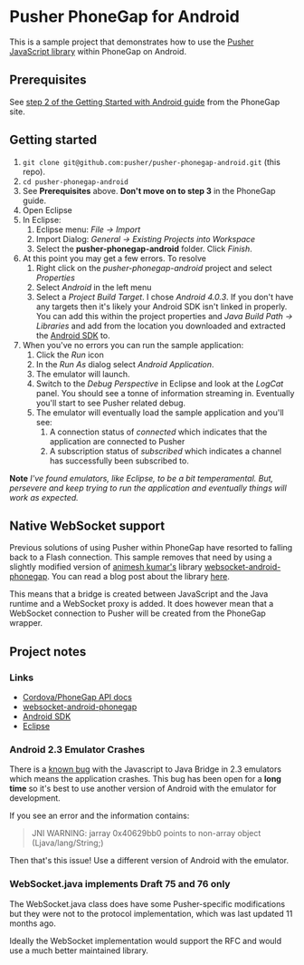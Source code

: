 # Pusher PhoneGap for Android

This is a sample project that demonstrates how to use the [Pusher JavaScript library](https://github.com/pusher/pusher-js) within PhoneGap on Android.

## Prerequisites

See [step 2 of the Getting Started with Android guide](http://docs.phonegap.com/en/1.9.0/guide_getting-started_android_index.md.html#Getting%20Started%20with%20Android) from the PhoneGap site.

## Getting started

1. `git clone git@github.com:pusher/pusher-phonegap-android.git` (this repo).
2. `cd pusher-phonegap-android`
3. See **Prerequisites** above. **Don't move on to step 3** in the PhoneGap guide.
4. Open Eclipse
5. In Eclipse:
   1. Eclipse menu: *File -> Import*
   2. Import Dialog: *General -> Existing Projects into Workspace*
   3. Select the **pusher-phonegap-android** folder. Click *Finish*.
6. At this point you may get a few errors. To resolve
   1. Right click on the *pusher-phonegap-android* project and select *Properties*
   2. Select *Android* in the left menu
   3. Select a *Project Build Target*. I chose *Android 4.0.3*. If you don't have any targets then it's likely your Android SDK isn't linked in properly. You can add this within the project properties and *Java Build Path -> Libraries* and add from the location you downloaded and extracted the [Android SDK](http://developer.android.com/sdk/index.html) to.
7. When you've no errors you can run the sample application:
   1. Click the *Run* icon
   2. In the *Run As* dialog select *Android Application*.
   3. The emulator will launch.
   4. Switch to the *Debug Perspective* in Eclipse and look at the *LogCat* panel. You should see a tonne of information streaming in. Eventually you'll start to see Pusher related debug.
   5. The emulator will eventually load the sample application and you'll see:
      1. A connection status of *connected* which indicates that the application are connected to Pusher
      2. A subscription status of *subscribed* which indicates a channel has successfully been subscribed to.

**Note** *I've found emulators, like Eclipse, to be a bit temperamental. But, persevere and keep trying to run the application and eventually things will work as expected.*

## Native WebSocket support

Previous solutions of using Pusher within PhoneGap have resorted to falling back to a Flash connection. This sample removes that need by using a slightly modified version of [animesh kumar's](http://anismiles.wordpress.com/) library [websocket-android-phonegap](https://github.com/anismiles/websocket-android-phonegap). You can read a blog post about the library [here](http://anismiles.wordpress.com/2011/02/03/websocket-support-in-android%E2%80%99s-phonegap-apps/).

This means that a bridge is created between JavaScript and the Java runtime and a WebSocket proxy is added. It does however mean that a WebSocket connection to Pusher will be created from the PhoneGap wrapper.

## Project notes

### Links

* [Cordova/PhoneGap API docs](http://docs.phonegap.com/en/1.9.0/index.html)
* [websocket-android-phonegap](https://github.com/anismiles/websocket-android-phonegap)
* [Android SDK](http://developer.android.com/sdk/index.html)
* [Eclipse](http://www.eclipse.org/)

### Android 2.3 Emulator Crashes

There is a [known bug](http://code.google.com/p/android/issues/detail?id=12987) with the Javascript to Java Bridge in 2.3 emulators which means the application crashes. This bug has been open for a **long time** so it's best to use another version of Android with the emulator for development.

If you see an error and the information contains:

>  JNI WARNING: jarray 0x40629bb0 points to non-array object (Ljava/lang/String;)

Then that's this issue! Use a different version of Android with the emulator.


### WebSocket.java implements Draft 75 and 76 only

The WebSocket.java class does have some Pusher-specific modifications but they were not to the protocol implementation, which was last updated 11 months ago.

Ideally the WebSocket implementation would support the RFC and would use a much better maintained library.